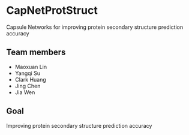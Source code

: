 # CapNetProtStruct
Capsule Networks for improving protein secondary structure prediction accuracy

## Team members

- Maoxuan Lin
- Yangqi Su
- Clark Huang
- Jing Chen
- Jia Wen

## Goal

Improving protein secondary structure prediction accuracy


